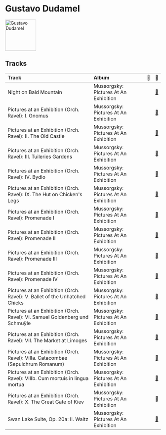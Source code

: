 
# Gustavo Dudamel


<img src="https://i.scdn.co/image/1442f5564217baa0dfa8480928596416885f1c4d" alt="Gustavo Dudamel" width="100" />

## Tracks

| Track                                                                           | Album                                 | 💚   | 🔗                                                          |
|:--------------------------------------------------------------------------------|:--------------------------------------|:----|:-----------------------------------------------------------|
| Night on Bald Mountain                                                          | Mussorgsky: Pictures At An Exhibition |     | [🔗](https://open.spotify.com/track/6ejFaLGH7F4J5tnaYirs2G) |
| Pictures at an Exhibition (Orch. Ravel): I. Gnomus                              | Mussorgsky: Pictures At An Exhibition |     | [🔗](https://open.spotify.com/track/4gKrD45pSLOwGndDsmtisn) |
| Pictures at an Exhibition (Orch. Ravel): II. The Old Castle                     | Mussorgsky: Pictures At An Exhibition |     | [🔗](https://open.spotify.com/track/7B6kLePNk9ySaaPMXCGysA) |
| Pictures at an Exhibition (Orch. Ravel): III. Tuileries Gardens                 | Mussorgsky: Pictures At An Exhibition |     | [🔗](https://open.spotify.com/track/5ePWR9SYDsADEMLyAcCcJU) |
| Pictures at an Exhibition (Orch. Ravel): IV. Bydlo                              | Mussorgsky: Pictures At An Exhibition |     | [🔗](https://open.spotify.com/track/1TZ9VIzwoQcSBQbJlbHOrH) |
| Pictures at an Exhibition (Orch. Ravel): IX. The Hut on Chicken's Legs          | Mussorgsky: Pictures At An Exhibition |     | [🔗](https://open.spotify.com/track/4Eev1NK5U0fm4ZADOu9KKq) |
| Pictures at an Exhibition (Orch. Ravel): Promenade I                            | Mussorgsky: Pictures At An Exhibition |     | [🔗](https://open.spotify.com/track/4edX8xopbaXGJN8n1rW7Vk) |
| Pictures at an Exhibition (Orch. Ravel): Promenade II                           | Mussorgsky: Pictures At An Exhibition |     | [🔗](https://open.spotify.com/track/7etkHCIevRXLnNIg0bvxKi) |
| Pictures at an Exhibition (Orch. Ravel): Promenade III                          | Mussorgsky: Pictures At An Exhibition |     | [🔗](https://open.spotify.com/track/09lmHgk6RgtzK2uszcrSVM) |
| Pictures at an Exhibition (Orch. Ravel): Promenade IV                           | Mussorgsky: Pictures At An Exhibition |     | [🔗](https://open.spotify.com/track/76T40WZcGyMDp187cQoWv1) |
| Pictures at an Exhibition (Orch. Ravel): V. Ballet of the Unhatched Chicks      | Mussorgsky: Pictures At An Exhibition |     | [🔗](https://open.spotify.com/track/6vbjbDunJDJLot3rhHB0Lx) |
| Pictures at an Exhibition (Orch. Ravel): VI. Samuel Goldenberg und Schmuÿle     | Mussorgsky: Pictures At An Exhibition |     | [🔗](https://open.spotify.com/track/0z8qN0Tn05N5wzFjDaHmMJ) |
| Pictures at an Exhibition (Orch. Ravel): VII. The Market at Limoges             | Mussorgsky: Pictures At An Exhibition |     | [🔗](https://open.spotify.com/track/5mWkqRpS1V5DHMW9VGJ4Dr) |
| Pictures at an Exhibition (Orch. Ravel): VIIIa. Catacombae (Sepulchrum Romanum) | Mussorgsky: Pictures At An Exhibition |     | [🔗](https://open.spotify.com/track/6kXCQVQ1B0i7SqxF9cFAd7) |
| Pictures at an Exhibition (Orch. Ravel): VIIIb. Cum mortuis in lingua mortua    | Mussorgsky: Pictures At An Exhibition |     | [🔗](https://open.spotify.com/track/3vUKiu1KUSA0a790dw8l2o) |
| Pictures at an Exhibition (Orch. Ravel): X. The Great Gate of Kiev              | Mussorgsky: Pictures At An Exhibition |     | [🔗](https://open.spotify.com/track/0LA9d83t4o38aoXfFRIwJz) |
| Swan Lake Suite, Op. 20a: II. Waltz                                             | Mussorgsky: Pictures At An Exhibition |     | [🔗](https://open.spotify.com/track/0NOiSayyUFYnLllkTdFa1k) |
